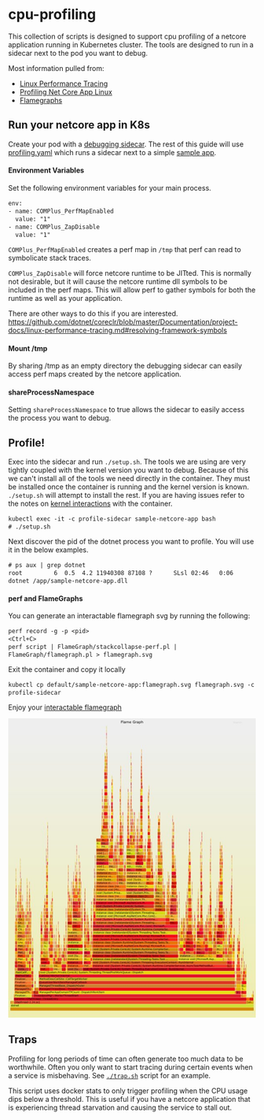 # cpu-profiling

This collection of scripts is designed to support cpu profiling of a netcore application running in Kubernetes cluster.  The tools are designed to run in a sidecar next to the pod you want to debug.

Most information pulled from:

- [Linux Performance Tracing](https://github.com/dotnet/coreclr/blob/master/Documentation/project-docs/linux-performance-tracing.md)
- [Profiling Net Core App Linux](https://codeblog.dotsandbrackets.com/profiling-net-core-app-linux/)
- [Flamegraphs](https://github.com/brendangregg/FlameGraph)

## Run your netcore app in K8s
Create your pod with a [debugging sidecar](https://cloud.docker.com/repository/docker/joeelliott/netcore-debugging-tools/).  The rest of this guide will use [profiling.yaml](./profiling.yaml) which runs a sidecar next to a simple [sample app](https://github.com/joe-elliott/sample-netcore-app).

#### Environment Variables
Set the following environment variables for your main process.

```
env:
- name: COMPlus_PerfMapEnabled 
  value: "1"
- name: COMPlus_ZapDisable
  value: "1"
```

`COMPlus_PerfMapEnabled` creates a perf map in `/tmp` that perf can read to symbolicate stack traces.  

`COMPlus_ZapDisable` will force netcore runtime to be JITted.  This is normally not desirable, but it will cause the netcore runtime dll symbols to be included in the perf maps.  This will allow perf to gather symbols for both the runtime as well as your application.

There are other ways to do this if you are interested. https://github.com/dotnet/coreclr/blob/master/Documentation/project-docs/linux-performance-tracing.md#resolving-framework-symbols

#### Mount /tmp
By sharing /tmp as an empty directory the debugging sidecar can easily access perf maps created by the netcore application.

#### shareProcessNamespace
Setting `shareProcessNamespace` to true allows the sidecar to easily access the process you want to debug.

## Profile!

Exec into the sidecar and run `./setup.sh`.  The tools we are using are very tightly coupled with the kernel version you want to debug.  Because of this we can't install all of the tools we need directly in the container.  They must be installed once the container is running and the kernel version is known.  `./setup.sh` will attempt to install the rest.  If you are having issues refer to the notes on [kernel interactions](../kernel-interactions) with the container.

```
kubectl exec -it -c profile-sidecar sample-netcore-app bash
# ./setup.sh
```

Next discover the pid of the dotnet process you want to profile.  You will use it in the below examples.

```
# ps aux | grep dotnet
root         6  0.5  4.2 11940308 87108 ?      SLsl 02:46   0:06 dotnet /app/sample-netcore-app.dll
```

#### perf and FlameGraphs

You can generate an interactable flamegraph svg by running the following:
```
perf record -g -p <pid>
<Ctrl+C>
perf script | FlameGraph/stackcollapse-perf.pl | FlameGraph/flamegraph.pl > flamegraph.svg
```

Exit the container and copy it locally
```
kubectl cp default/sample-netcore-app:flamegraph.svg flamegraph.svg -c profile-sidecar
```

Enjoy your [interactable flamegraph](./flamegraph.svg)

![flamegraph](./flamegraph.jpg)

## Traps

Profiling for long periods of time can often generate too much data to be worthwhile.  Often you only want to start tracing during certain events when a service is misbehaving.  See [`./trap.sh`](./trap.sh) script for an example.

This script uses docker stats to only trigger profiling when the CPU usage dips below a threshold.  This is useful if you have a netcore application that is experiencing thread starvation and causing the service to stall out.
